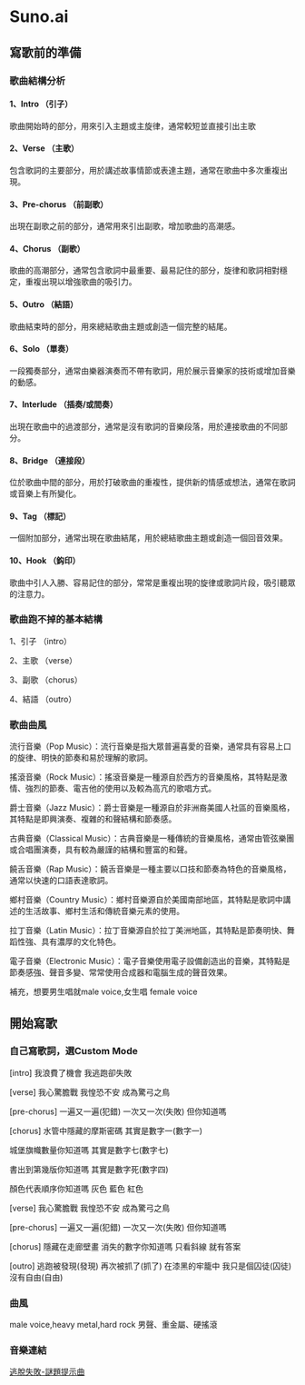 # Suno.ai

## 寫歌前的準備

### 歌曲結構分析
#### 1、Intro （引子）
歌曲開始時的部分，用來引入主題或主旋律，通常較短並直接引出主歌
#### 2、Verse （主歌）
包含歌詞的主要部分，用於講述故事情節或表達主題，通常在歌曲中多次重複出現。
#### 3、Pre-chorus （前副歌）
出現在副歌之前的部分，通常用來引出副歌，增加歌曲的高潮感。
#### 4、Chorus （副歌）
歌曲的高潮部分，通常包含歌詞中最重要、最易記住的部分，旋律和歌詞相對穩定，重複出現以增強歌曲的吸引力。
#### 5、Outro （結語）
歌曲結束時的部分，用來總結歌曲主題或創造一個完整的結尾。
#### 6、Solo （單奏）
一段獨奏部分，通常由樂器演奏而不帶有歌詞，用於展示音樂家的技術或增加音樂的動感。
#### 7、Interlude （插奏/或間奏）
出現在歌曲中的過渡部分，通常是沒有歌詞的音樂段落，用於連接歌曲的不同部分。
#### 8、Bridge （連接段）
位於歌曲中間的部分，用於打破歌曲的重複性，提供新的情感或想法，通常在歌詞或音樂上有所變化。
#### 9、Tag （標記）
一個附加部分，通常出現在歌曲結尾，用於總結歌曲主題或創造一個回音效果。
#### 10、Hook （鈎印）
歌曲中引人入勝、容易記住的部分，常常是重複出現的旋律或歌詞片段，吸引聽眾的注意力。
### 歌曲跑不掉的基本結構
1、引子 （intro）

2、主歌 （verse）

3、副歌 （chorus）

4、結語 （outro）
### 歌曲曲風
流行音樂（Pop Music）：流行音樂是指大眾普遍喜愛的音樂，通常具有容易上口的旋律、明快的節奏和易於理解的歌詞。

搖滾音樂（Rock Music）：搖滾音樂是一種源自於西方的音樂風格，其特點是激情、強烈的節奏、電吉他的使用以及較為高亢的歌唱方式。

爵士音樂（Jazz Music）：爵士音樂是一種源自於非洲裔美國人社區的音樂風格，其特點是即興演奏、複雜的和聲結構和節奏感。

古典音樂（Classical Music）：古典音樂是一種傳統的音樂風格，通常由管弦樂團或合唱團演奏，具有較為嚴謹的結構和豐富的和聲。

饒舌音樂（Rap Music）：饒舌音樂是一種主要以口技和節奏為特色的音樂風格，通常以快速的口語表達歌詞。

鄉村音樂（Country Music）：鄉村音樂源自於美國南部地區，其特點是歌詞中講述的生活故事、鄉村生活和傳統音樂元素的使用。

拉丁音樂（Latin Music）：拉丁音樂源自於拉丁美洲地區，其特點是節奏明快、舞蹈性強、具有濃厚的文化特色。

電子音樂（Electronic Music）：電子音樂使用電子設備創造出的音樂，其特點是節奏感強、聲音多變、常常使用合成器和電腦生成的聲音效果。

補充，想要男生唱就male voice,女生唱 female voice

## 開始寫歌

### 自己寫歌詞，選Custom Mode
[intro]
我浪費了機會
我逃跑卻失敗

[verse]
我心驚膽戰
我惶恐不安
成為驚弓之鳥

[pre-chorus]
一遍又一遍(犯錯)
一次又一次(失敗)
但你知道嗎

[chorus]
水管中隱藏的摩斯密碼
其實是數字一(數字一)

城堡旗幟數量你知道嗎
其實是數字七(數字七)

書出到第幾版你知道嗎
其實是數字死(數字四)

顏色代表順序你知道嗎
灰色 藍色 紅色

[verse]
我心驚膽戰
我惶恐不安
成為驚弓之鳥

[pre-chorus]
一遍又一遍(犯錯)
一次又一次(失敗)
但你知道嗎

[chorus]
隱藏在走廊壁畫
消失的數字你知道嗎
只看斜線
就有答案

[outro]
逃跑被發現(發現)
再次被抓了(抓了)
在漆黑的牢籠中
我只是個囚徒(囚徒)
沒有自由(自由)
### 曲風
male voice,heavy metal,hard rock
男聲、重金屬、硬搖滾
### 音樂連結
[逃脫失敗-謎題提示曲](https://app.suno.ai/song/a2957f62-a680-4f85-a0f1-73be852cff6a)
